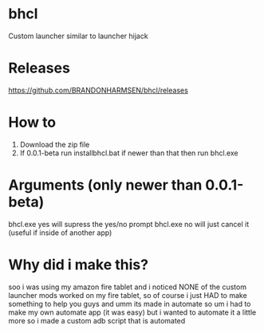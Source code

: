 # bhcl
Custom launcher similar to launcher hijack
# Releases
https://github.com/BRANDONHARMSEN/bhcl/releases
# How to
1. Download the zip file
2. If 0.0.1-beta run installbhcl.bat if newer than that then run bhcl.exe
# Arguments (only newer than 0.0.1-beta)
bhcl.exe yes will supress the yes/no prompt
bhcl.exe no will just cancel it (useful if inside of another app)
# Why did i make this?
soo i was using my amazon fire tablet and i noticed NONE of the custom launcher mods worked on my fire tablet, so of course i just HAD to make something to help you guys and umm its made in automate so um i had to make my own automate app (it was easy) but i wanted to automate it a little more so i made a custom adb script that is automated


